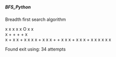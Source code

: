 ##### BFS_Python

Breadth first search algorithm

x x x x x O x x<br>
x   + + + +   x<br>
x   +         x
x   + x       x
x x + x       x
x + + x       x
x +   x       x
x + x x x x x x

Found exit using: 34 attempts
